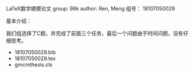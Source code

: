
LaTeX数学建模论文
group: 98k
author: Ren, Meng
组号： 18107050029

基本介绍：

我们组选择了C题，并完成了前面三个任务，最后一个问题由于时间问题，没有仔细思考。

 * 18107050029.bib
 * 18107050029.tex
 * gmcmthesis.cls
 

